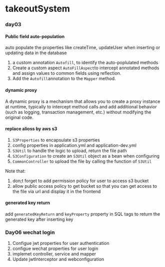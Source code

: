 # takeoutSystem

### day03

#### Public field auto-population

auto populate the properties like createTime, updateUser when inserting or updating data in the database

1. a custom annotation `Autofill`, to identify the auto-poplulated methods 
2. Create a custom aspect `AutoFillAspect`to intercept annotated methods and assign values to common fields using reflection.
3. Add the  `Autofill`annotation to the `Mapper` method.

#### dynamic proxy

A dynamic proxy is a mechanism that allows you to create a proxy instance at runtime, typically to intercept method calls and add additional behavior (such as logging, transaction management, etc.) without modifying the original code.

#### replace alioss by aws s3

1. `S3Properties` to encapsulate s3 properties
2. config properties in application.yml and application-dev.yml
3. `S3Util` to handle the logic to upload, return the file path
4. `S3Configuration` to create an `S3Util` object as a bean when configuring
5. `CommonController`  to upload the file by calling the function of `S3Util`

Note that:

1. don;t forget to add permission policy for user to access s3 bucket
2. allow public access policy to get bucket so that you can get access to the file via url and display it in the frontend 



#### generated key return

add `generatedKeyReturn` and `keyProperty` property in SQL tags to return the generated key after inserting key 

### Day06 wechat login

1. Configue jwt properties for user authentication
2. configue wechat properties for user login
3. implemet controller, service and mapper
4. Update jwtInterceptor and webconfiguration
